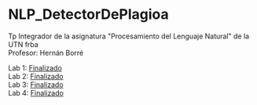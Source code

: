 # NLP_DetectorDePlagioa
Tp Integrador de la asignatura "Procesamiento del Lenguaje Natural" de la UTN frba  
Profesor: Hernán Borré  
  
Lab 1: [Finalizado](https://github.com/Carlos-Vasquez11/nlp-tp1)  
Lab 2: [Finalizado](https://github.com/Carlos-Vasquez11/nlp-tp2)  
Lab 3: [Finalizado](https://github.com/Carlos-Vasquez11/nlp-tp3)  
Lab 4: [Finalizado](https://github.com/Carlos-Vasquez11/nlp-tp4)  